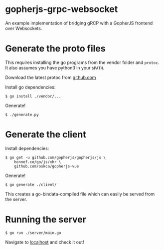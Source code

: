 # gopherjs-grpc-websocket
An example implementation of bridging gRCP with a GopherJS frontend over Websockets.

# Generate the proto files
This requires installing the go programs from the vendor folder and `protoc`.
It also assumes you have python3 in your `$PATH`.

Download the latest protoc from [github.com](https://github.com/google/protobuf/releases)

Install go dependencies:
```
$ go install ./vendor/...
```
Generate!
```
$ ./generate.py
```

# Generate the client
Install dependencies:
```
$ go get -u github.com/gopherjs/gopherjs/js \
    honnef.co/go/js/xhr \
    github.com/oskca/gopherjs-vue
```
Generate!
```
$ go generate ./client/
```

This creates a go-bindata-compiled file which
can easily be served from the server.

# Running the server
```
$ go run ./server/main.go
```

Navigate to [localhost](https://localhost:10000) and check it out!
